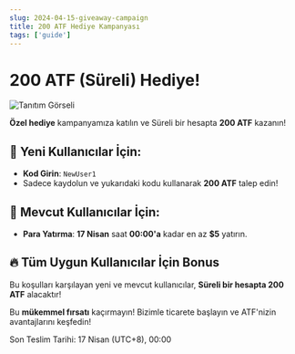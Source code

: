 ```yaml
---
slug: 2024-04-15-giveaway-campaign
title: 200 ATF Hediye Kampanyası
tags: ['guide']
---
```


# 200 ATF (Süreli) Hediye! 

![Tanıtım Görseli](https://nftstorage.link/ipfs/bafkreihg6hcwoboi4u2afjv3wv4ar7vjaisoydpnz7aou73t2nan35j6pe)

**Özel hediye** kampanyamıza katılın ve Süreli bir hesapta **200 ATF** kazanın!

## 🌟 Yeni Kullanıcılar İçin:
- **Kod Girin**: `NewUser1`
- Sadece kaydolun ve yukarıdaki kodu kullanarak **200 ATF** talep edin!

## 🌟 Mevcut Kullanıcılar İçin:
- **Para Yatırma**: **17 Nisan** saat **00:00'a** kadar en az **$5** yatırın.

## 🔥 Tüm Uygun Kullanıcılar İçin Bonus
Bu koşulları karşılayan yeni ve mevcut kullanıcılar, **Süreli bir hesapta 200 ATF** alacaktır!

Bu **mükemmel fırsatı** kaçırmayın! Bizimle ticarete başlayın ve ATF'nizin avantajlarını keşfedin!

Son Teslim Tarihi: 17 Nisan (UTC+8), 00:00
